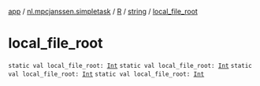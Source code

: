 [app](../../../index.md) / [nl.mpcjanssen.simpletask](../../index.md) / [R](../index.md) / [string](index.md) / [local_file_root](.)

# local_file_root

`static val local_file_root: `[`Int`](https://kotlinlang.org/api/latest/jvm/stdlib/kotlin/-int/index.html)
`static val local_file_root: `[`Int`](https://kotlinlang.org/api/latest/jvm/stdlib/kotlin/-int/index.html)
`static val local_file_root: `[`Int`](https://kotlinlang.org/api/latest/jvm/stdlib/kotlin/-int/index.html)
`static val local_file_root: `[`Int`](https://kotlinlang.org/api/latest/jvm/stdlib/kotlin/-int/index.html)